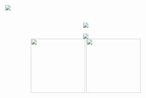 <!-- ### Hi there 👋 -->
<div align="left"> <img src="https://komarev.com/ghpvc/?username=F6JO" /> </div>

<h1 align="center"> <a href="https://sunguoqi.com/"> <img src="https://readme-typing-svg.herokuapp.com/?lines=Hello,%20Welcome👏;Hope%20to%20know%20you!😄&center=true&size=27"> </a> </h1>

<div align="center"><img src="https://cdn.jsdelivr.net/gh/sun0225SUN/sun0225SUN/contribution-snake/github-contribution-grid-snake.svg" /></div>
<div align="center">

  <img height="170px" src="https://github-readme-stats.vercel.app/api?username=F6JO&show_icons=true&theme=tokyonight" />

  <img height="170px" src="https://github-readme-stats.vercel.app/api/top-langs/?username=F6JO&hide_title=true&hide_border=false&layout=compact&langs_count=6&text_color=&icon_color=&theme=tokyonight" />
</div>









<!--
**F6JO/F6JO** is a ✨ _special_ ✨ repository because its `README.md` (this file) appears on your GitHub profile.

Here are some ideas to get you started:

- 🔭 I’m currently working on ...
- 🌱 I’m currently learning ...
- 👯 I’m looking to collaborate on ...
- 🤔 I’m looking for help with ...
- 💬 Ask me about ...
- 📫 How to reach me: ...
- 😄 Pronouns: ...
- ⚡ Fun fact: ...
-->
